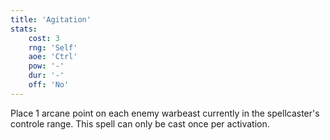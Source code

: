 ```yaml
---
title: 'Agitation'
stats:
    cost: 3
    rng: 'Self'
    aoe: 'Ctrl'
    pow: '-'
    dur: '-'
    off: 'No'
---
```

Place 1 arcane point on each enemy warbeast currently in the spellcaster's controle range.
This spell can only be cast once per activation.
